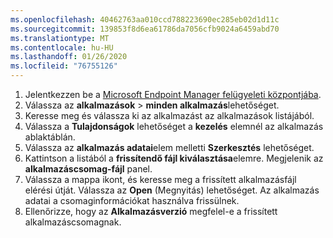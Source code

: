 ```yaml
---
ms.openlocfilehash: 40462763aa010ccd788223690ec285eb02d1d11c
ms.sourcegitcommit: 139853f8d6ea61786da7056cfb9024a6459abd70
ms.translationtype: MT
ms.contentlocale: hu-HU
ms.lasthandoff: 01/26/2020
ms.locfileid: "76755126"
---
```


1. Jelentkezzen be a [Microsoft Endpoint Manager felügyeleti központjába](https://go.microsoft.com/fwlink/?linkid=2109431).
2. Válassza az **alkalmazások** > **minden alkalmazás**lehetőséget.
3. Keresse meg és válassza ki az alkalmazást az alkalmazások listájából.  
4. Válassza a **Tulajdonságok** lehetőséget a **kezelés** elemnél az alkalmazás ablaktáblán.
5. Válassza az **alkalmazás adatai**elem melletti **Szerkesztés** lehetőséget.  
6. Kattintson a listából a **frissítendő fájl kiválasztása**elemre. Megjelenik az **alkalmazáscsomag-fájl** panel.
7. Válassza a mappa ikont, és keresse meg a frissített alkalmazásfájl elérési útját. Válassza az **Open** (Megnyitás) lehetőséget. Az alkalmazás adatai a csomaginformációkat használva frissülnek.  
8. Ellenőrizze, hogy az **Alkalmazásverzió** megfelel-e a frissített alkalmazáscsomagnak.